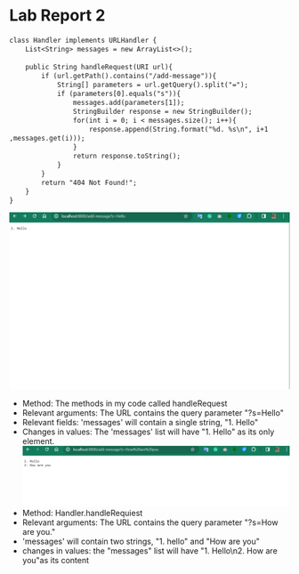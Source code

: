# Lab Report 2

```
class Handler implements URLHandler {
    List<String> messages = new ArrayList<>();

    public String handleRequest(URI url){
        if (url.getPath().contains("/add-message")){
            String[] parameters = url.getQuery().split("=");
            if (parameters[0].equals("s")){
                messages.add(parameters[1]);
                StringBuilder response = new StringBuilder();
                for(int i = 0; i < messages.size(); i++){
                    response.append(String.format("%d. %s\n", i+1 ,messages.get(i))); 
                }
                return response.toString();
            }
        }
        return "404 Not Found!";
    }
}
```
![Image](1.png)
* Method: The methods in my code called handleRequest
* Relevant arguments: The URL contains the query parameter "?s=Hello"
* Relevant fields: 'messages' will contain a single string, "1. Hello"
* Changes in values: The 'messages' list will have "1. Hello" as its only element.
![Image](2.png)
* Method: Handler.handleRequiest
* Relevant arguments: The URL contains the query parameter "?s=How are you."
* 'messages' will contain two strings, "1. hello" and "How are you"
* changes in values: the "messages" list will have "1. Hello\n2. How are you"as its content
